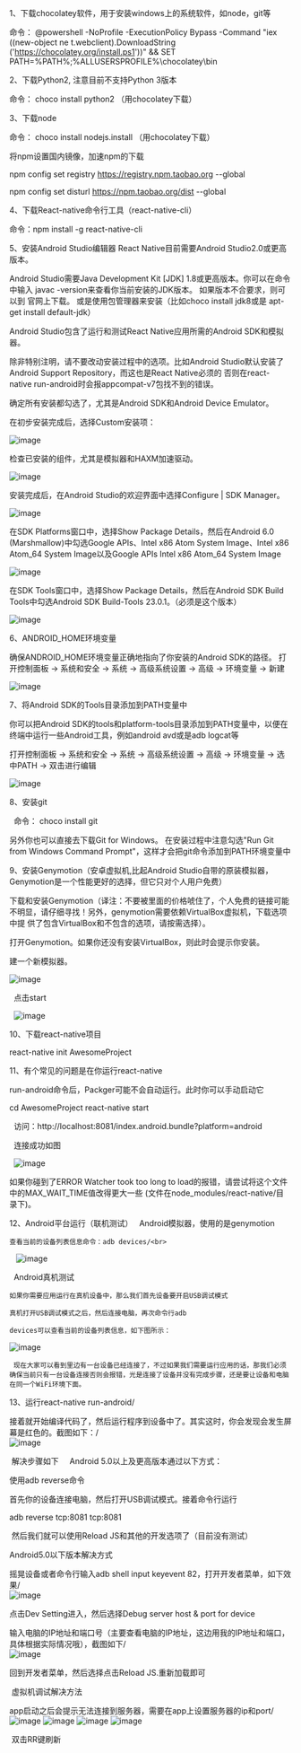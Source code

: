 1、下载chocolatey软件，用于安装windows上的系统软件，如node，git等 

  命令： 
    @powershell -NoProfile -ExecutionPolicy Bypass -Command "iex ((new-object ne   t.webclient).DownloadString
    ('https://chocolatey.org/install.ps1'))" && SET PATH=%PATH%;%ALLUSERSPROFILE%\chocolatey\bin
	 
2、下载Python2,  注意目前不支持Python 3版本

  命令： choco install python2 （用chocolatey下载）

3、下载node

   命令： choco install nodejs.install  （用chocolatey下载）
   
   将npm设置国内镜像，加速npm的下载
   
   npm config set registry https://registry.npm.taobao.org --global
   
   npm config set disturl https://npm.taobao.org/dist --global
   
4、下载React-native命令行工具（react-native-cli）

   命令：npm install -g react-native-cli
   
5、安装Android Studio编辑器  React Native目前需要Android Studio2.0或更高版本。

   Android Studio需要Java Development Kit [JDK] 1.8或更高版本。你可以在命令中输入 javac -version来查看你当前安装的JDK版本。
   如果版本不合要求，则可以到 官网上下载。 或是使用包管理器来安装（比如choco install jdk8或是 apt-get install default-jdk）
   
   Android Studio包含了运行和测试React Native应用所需的Android SDK和模拟器。
   
   除非特别注明，请不要改动安装过程中的选项。比如Android Studio默认安装了 Android Support Repository，而这也是React Native必须的
   否则在react-native run-android时会报appcompat-v7包找不到的错误。
   
   确定所有安装都勾选了，尤其是Android SDK和Android Device Emulator。
   
   在初步安装完成后，选择Custom安装项：

   ![image](https://github.com/mingmingYu1/first-react-native-App-step/blob/master/images/react-native-android-studio-custom-install-windows.png)
   
   检查已安装的组件，尤其是模拟器和HAXM加速驱动。

   ![image](https://github.com/mingmingYu1/first-react-native-App-step/blob/master/images/react-native-android-studio-verify-installs-windows.png)
   
   安装完成后，在Android Studio的欢迎界面中选择Configure | SDK Manager。

   ![image](https://github.com/mingmingYu1/first-react-native-App-step/blob/master/images/react-native-android-studio-configure-sdk-windows.png)
   
   在SDK Platforms窗口中，选择Show Package Details，然后在Android 6.0 (Marshmallow)中勾选Google APIs、Intel x86 Atom System Image、Intel x86   Atom_64 System Image以及Google APIs Intel x86 Atom_64 System Image

   ![image](https://github.com/mingmingYu1/first-react-native-App-step/blob/master/images/react-native-android-studio-android-sdk-platforms-windows.png)

   在SDK Tools窗口中，选择Show Package Details，然后在Android SDK Build Tools中勾选Android SDK Build-Tools 23.0.1。（必须是这个版本）

   ![image](https://github.com/mingmingYu1/first-react-native-App-step/blob/master/images/react-native-android-studio-android-sdk-build-tools-windows.png)

6、ANDROID_HOME环境变量

   确保ANDROID_HOME环境变量正确地指向了你安装的Android SDK的路径。
   打开控制面板 -> 系统和安全 -> 系统 -> 高级系统设置 -> 高级 -> 环境变量 -> 新建

   ![image](https://github.com/mingmingYu1/first-react-native-App-step/blob/master/images/react-native-android-sdk-environment-variable-windows.png)

7、将Android SDK的Tools目录添加到PATH变量中

   你可以把Android SDK的tools和platform-tools目录添加到PATH变量中，以便在终端中运行一些Android工具，例如android avd或是adb logcat等

   打开控制面板 -> 系统和安全 -> 系统 -> 高级系统设置 -> 高级 -> 环境变量 -> 选中PATH -> 双击进行编辑

   ![image](https://github.com/mingmingYu1/first-react-native-App-step/blob/master/images/react-native-android-tools-environment-variable-windows.png)

8、安装git

   命令： choco install git
  
   另外你也可以直接去下载Git for Windows。 在安装过程中注意勾选"Run Git from Windows Command Prompt"，这样才会把git命令添加到PATH环境变量中
  
9、安装Genymotion（安卓虚拟机,比起Android Studio自带的原装模拟器，Genymotion是一个性能更好的选择，但它只对个人用户免费）
  
   下载和安装Genymotion（译注：不要被里面的价格唬住了，个人免费的链接可能不明显，请仔细寻找！另外，genymotion需要依赖VirtualBox虚拟机，下载选项中提   供了包含VirtualBox和不包含的选项，请按需选择）。
  
   打开Genymotion。如果你还没有安装VirtualBox，则此时会提示你安装。
  
   建一个新模拟器。
  
   ![image](https://github.com/mingmingYu1/first-react-native-App-step/blob/master/images/Genymotion.png)
  
   点击start

   ![image](https://github.com/mingmingYu1/first-react-native-App-step/blob/master/images/GenymotionShell.png)
  
10、下载react-native项目

   react-native init AwesomeProject

11、有个常见的问题是在你运行react-native

   run-android命令后，Packger可能不会自动运行。此时你可以手动启动它

   cd AwesomeProject
   react-native start

   访问：http://localhost:8081/index.android.bundle?platform=android
   
   连接成功如图
   
   ![image](https://github.com/mingmingYu1/first-react-native-App-step/blob/master/images/platform=android.png)
    
   如果你碰到了ERROR Watcher took too long to load的报错，请尝试将这个文件中的MAX_WAIT_TIME值改得更大一些 (文件在node_modules/react-native/目     录下)。
 
 12、Android平台运行（联机测试）
   
    Android模拟器，使用的是genymotion
   
    查看当前的设备列表信息命令：adb devices/<br>
    ![image](https://github.com/mingmingYu1/first-react-native-App-step/blob/master/images/adbDevices1.png)
   
    Android真机测试
    
    如果你需要应用运行在真机设备中，那么我们首先设备要开启USB调试模式
      
    真机打开USB调试模式之后，然后连接电脑，再次命令行adb 

    devices可以查看当前的设备列表信息，如下图所示： 

  ![image](https://github.com/mingmingYu1/first-react-native-App-step/blob/master/images/adbDevices2.png)

     现在大家可以看到里边有一台设备已经连接了，不过如果我们需要运行应用的话，那我们必须确保当前只有一台设备连接否则会报错，光是连接了设备并没有完成步骤，还是要让设备和电脑在同一个WiFi环境下面。
   
  13、运行react-native run-android/<br>
  
  接着就开始编译代码了，然后运行程序到设备中了。其实这时，你会发现会发生屏幕是红色的。截图如下：/<br>
  ![image](https://github.com/mingmingYu1/first-react-native-App-step/blob/master/images/startError.png)
     
  解决步骤如下
     
  Android 5.0以上及更高版本通过以下方式： 
     
  使用adb reverse命令 
     
  首先你的设备连接电脑，然后打开USB调试模式。接着命令行运行 
     
  adb reverse tcp:8081 tcp:8081 
     
  然后我们就可以使用Reload JS和其他的开发选项了（目前没有测试）
     
  Android5.0以下版本解决方式
     
  摇晃设备或者命令行输入adb shell input keyevent 82，打开开发者菜单，如下效果/<br> 
  ![image](https://github.com/mingmingYu1/first-react-native-App-step/blob/master/images/ReloadJs.png)
	
  点击Dev Setting进入，然后选择Debug server host & port for device 
     
  输入电脑的IP地址和端口号（主要查看电脑的IP地址，这边用我的IP地址和端口，具体根据实际情况哦），截图如下/<br/>
  ![image](https://github.com/mingmingYu1/first-react-native-App-step/blob/master/images/zhengjiIp.png)
	
  回到开发者菜单，然后选择点击Reload JS.重新加载即可
     
  虚拟机调试解决方法  

  app启动之后会提示无法连接到服务器，需要在app上设置服务器的ip和port/<br>
  ![image](https://github.com/mingmingYu1/first-react-native-App-step/blob/master/images/2301838-74dd0b6a0750f44c.png)
  ![image](https://github.com/mingmingYu1/first-react-native-App-step/blob/master/images/2301838-3113a031fbdae797.png)
  ![image](https://github.com/mingmingYu1/first-react-native-App-step/blob/master/images/2301838-bbaaf68948d8722a.png)
  ![image](https://github.com/mingmingYu1/first-react-native-App-step/blob/master/images/2301838-7c565d70be087c9d.png)
       
  双击RR键刷新
     
    
